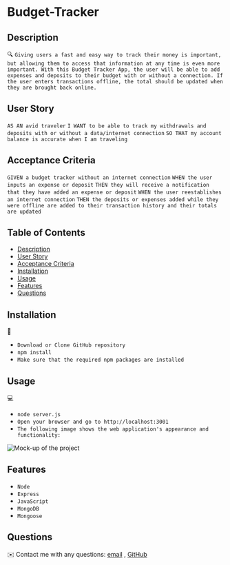 # Budget-Tracker


## Description

🔍 `Giving users a fast and easy way to track their money is important, but allowing them to access that information at any time is even more important. With this Budget Tracker App, the user will be able to add expenses and deposits to their budget with or without a connection. If the user enters transactions offline, the total should be updated when they are brought back online.`

## User Story

`AS AN avid traveler`
`I WANT to be able to track my withdrawals and deposits with or without a data/internet connection`
`SO THAT my account balance is accurate when I am traveling`

## Acceptance Criteria

`GIVEN a budget tracker without an internet connection`
`WHEN the user inputs an expense or deposit`
`THEN they will receive a notification that they have added an expense or deposit`
`WHEN the user reestablishes an internet connection`
`THEN the deposits or expenses added while they were offline are added to their transaction history and their totals are updated`


## Table of Contents
- [Description](#description)
- [User Story](#user-story)
- [Acceptance Criteria](#acceptance-criteria)
- [Installation](#installation)
- [Usage](#usage)
- [Features](#features)
- [Questions](#questions)

## Installation
💾   
* `Download or Clone GitHub repository`
* `npm install`
* `Make sure that the required npm packages are installed`

  
## Usage
💻   
  
* `node server.js`
* `Open your browser and go to http://localhost:3001`
* `The following image shows the web application's appearance and functionality:`

<img src="" alt="Mock-up of the project" />


## Features

* `Node`
* `Express`
* `JavaScript`
* `MongoDB`
* `Mongoose`



## Questions
✉️ Contact me with any questions: [email](mailto:nehailakarmel@gmail.com) , [GitHub](https://github.com/Nehailaa)<br />
